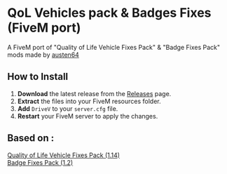 # QoL Vehicles pack & Badges Fixes (FiveM port)
 A FiveM port of "Quality of Life Vehicle Fixes Pack" & "Badge Fixes Pack" mods made by [austen64](https://gta5-mods.com/users/austen64)  <br/>

## How to Install
1. **Download** the latest release from the [Releases](https://github.com/Weilher420/DriveV_Fivem_port/releases) page.
2. **Extract** the files into your FiveM resources folder.
3. **Add** `DriveV` to your `server.cfg` file.
4. **Restart** your FiveM server to apply the changes.

## Based on : <br /> ##
[Quality of Life Vehicle Fixes Pack (1.14)](https://gta5-mods.com/vehicles/quality-of-life-vehicle-pack-replace) <br />
[Badge Fixes Pack (1.2)](https://gta5-mods.com/vehicles/badge-fixes-pack) <br />

